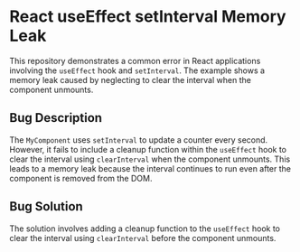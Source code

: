 # React useEffect setInterval Memory Leak

This repository demonstrates a common error in React applications involving the `useEffect` hook and `setInterval`.  The example shows a memory leak caused by neglecting to clear the interval when the component unmounts.

## Bug Description
The `MyComponent` uses `setInterval` to update a counter every second. However, it fails to include a cleanup function within the `useEffect` hook to clear the interval using `clearInterval` when the component unmounts. This leads to a memory leak because the interval continues to run even after the component is removed from the DOM. 

## Bug Solution
The solution involves adding a cleanup function to the `useEffect` hook to clear the interval using `clearInterval` before the component unmounts.